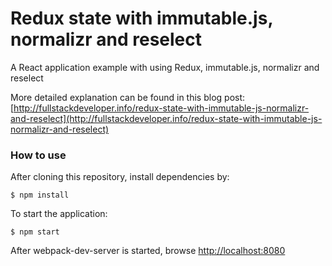 # Redux state with immutable.js, normalizr and reselect
A React application example with using Redux, immutable.js, normalizr and reselect

More detailed explanation can be found in this blog post: [http://fullstackdeveloper.info/redux-state-with-immutable-js-normalizr-and-reselect](http://fullstackdeveloper.info/redux-state-with-immutable-js-normalizr-and-reselect)

### How to use

After cloning this repository, install dependencies by:
 ```
$ npm install
 ```
To start the application:
 ```
$ npm start
 ```
After webpack-dev-server is started, browse [http://localhost:8080](http://localhost:8080)

